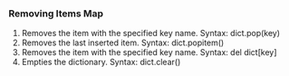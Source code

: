<h3>Removing Items Map</h3>
<ol>
    <li>Removes the item with the specified key name. Syntax: dict.pop(key)</li>
    <li>Removes the last inserted item. Syntax: dict.popitem()</li>
    <li>Removes the item with the specified key name. Syntax: del dict[key]</li>
    <li>Empties the dictionary. Syntax: dict.clear()</li>
</ol>